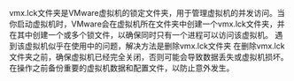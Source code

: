 vmx.lck文件夹是VMware虚拟机的锁定文件夹，用于管理虚拟机的并发访问。当你启动虚拟机时，VMware会在虚拟机所在文件夹中创建一个vmx.lck文件夹，并在其中创建一个或多个锁文件，以确保同时只有一个进程可以访问该虚拟机。
遇到该虚拟机似乎在使用中的问题，解决方法是删除vmx.lck文件夹
在删除vmx.lck文件夹之前，确保虚拟机已经完全关闭，否则可能会导致数据丢失或虚拟机损坏。在操作之前备份重要的虚拟机数据和配置文件，以防止意外发生。
